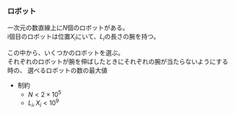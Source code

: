 
### ロボット

一次元の数直線上に$N$個のロボットがある。  
i個目のロボットは位置$X_i$にいて、$L_i$の長さの腕を持つ。

この中から、いくつかのロボットを選ぶ。  
それぞれのロボットが腕を伸ばしたときにそれぞれの腕が当たらないようにする時の、
選べるロボットの数の最大値

- 制約
    - $N < 2 \times 10^5$
    - $L_i, X_i < 10^9$  




